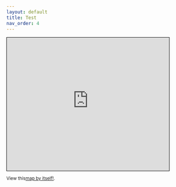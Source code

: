 ```yaml
---
layout: default
title: Test
nav_order: 4
---
```


<iframe width="425" height="350" frameborder="0" scrolling="no" marginheight="0" marginwidth="0" src="https://www.openstreetmap.org/export/embed.html?bbox=-73.09923470020296%2C40.85765280744279%2C-73.0956941843033%2C40.85931019735578&amp;layer=mapnik" style="border: 1px solid black"></iframe><br/><small>

View this[map by itself!](assets/OpenStreetMap.html).
